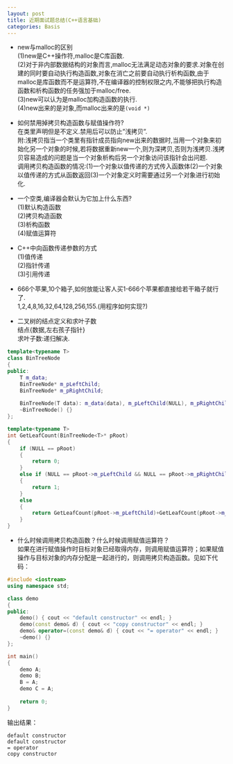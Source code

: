 ```yaml
---
layout: post
title: 近期面试题总结(C++语言基础)
categories: Basis
---
```


* new与malloc的区别  
(1)new是C++操作符,malloc是C库函数.  
(2)对于非内部数据结构的对象而言,malloc无法满足动态对象的要求.对象在创建的同时要自动执行构造函数,对象在消亡之前要自动执行析构函数,由于malloc是库函数而不是运算符,不在编译器的控制权限之内,不能够把执行构造函数和析构函数的任务强加于malloc/free.  
(3)new可以认为是malloc加构造函数的执行.  
(4)new出来的是对象,而malloc出来的是`(void *)`  

* 如何禁用掉拷贝构造函数与赋值操作符?  
在类里声明但是不定义.禁用后可以防止”浅拷贝”.  
附:浅拷贝指当一个类里有指针成员指向new出来的数据时,当用一个对象来初始化另一个对象的时候,若将数据重新new一个,则为深拷贝,否则为浅拷贝.浅拷贝容易造成的问题是当一个对象析构后另一个对象访问该指针会出问题.  
调用拷贝构造函数的情况:(1)一个对象以值传递的方式传入函数体(2)一个对象以值传递的方式从函数返回(3)一个对象定义时需要通过另一个对象进行初始化.  

* 一个空类,编译器会默认为它加上什么东西?  
(1)默认构造函数  
(2)拷贝构造函数  
(3)析构函数  
(4)赋值运算符  

* C++中向函数传递参数的方式  
(1)值传递  
(2)指针传递  
(3)引用传递  

* 666个苹果,10个箱子,如何放能让客人买1-666个苹果都直接给若干箱子就行了.  
1,2,4,8,16,32,64,128,256,155.(用程序如何实现?)  

* 二叉树的结点定义和求叶子数  
结点{数据,左右孩子指针}  
求叶子数:递归解决.  

```c++
template<typename T>
class BinTreeNode
{
public:
    T m_data;
    BinTreeNode* m_pLeftChild;
    BinTreeNode* m_pRightChild;
    
    BinTreeNode(T data): m_data(data), m_pLeftChild(NULL), m_pRightChild(NULL) {}
    ~BinTreeNode() {}
};

template<typename T>
int GetLeafCount(BinTreeNode<T>* pRoot)
{
    if (NULL == pRoot)
    {
        return 0;
    }
    else if (NULL == pRoot->m_pLeftChild && NULL == pRoot->m_pRightChild)
    {
        return 1;
    }
    else
    {
        return GetLeafCount(pRoot->m_pLeftChild)+GetLeafCount(pRoot->m_pRightChild);
    }
}
```

* 什么时候调用拷贝构造函数？什么时候调用赋值运算符？  
如果在进行赋值操作时目标对象已经取得内存，则调用赋值运算符；如果赋值操作与目标对象的内存分配是一起进行的，则调用拷贝构造函数。见如下代码：  

```c++
#include <iostream>
using namespace std;

class demo
{
public:
    demo() { cout << "default constructor" << endl; }
    demo(const demo& d) { cout << "copy constructor" << endl; }
    demo& operator=(const demo& d) { cout << "= operator" << endl; }
    ~demo() {}
};

int main()
{
    demo A;
    demo B;
    B = A;
    demo C = A;
    
    return 0;
}
```

输出结果：

```
default constructor
default constructor
= operator
copy constructor
```
